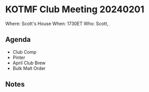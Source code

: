 # KOTMF Club Meeting 20240201

Where: Scott's House
When: 1730ET
Who: Scott,

## Agenda

- Club Comp
- Pinter
- April Club Brew
- Bulk Malt Order

## Notes
